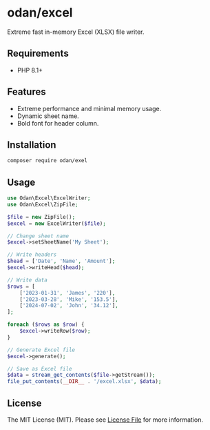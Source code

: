 # odan/excel

Extreme fast in-memory Excel (XLSX) file writer.

## Requirements

* PHP 8.1+

## Features

- Extreme performance and minimal memory usage.
- Dynamic sheet name.
- Bold font for header column.

## Installation

```bash
composer require odan/exel
```

## Usage

```php
use Odan\Excel\ExcelWriter;
use Odan\Excel\ZipFile;

$file = new ZipFile();
$excel = new ExcelWriter($file);

// Change sheet name
$excel->setSheetName('My Sheet');

// Write headers
$head = ['Date', 'Name', 'Amount'];
$excel->writeHead($head);

// Write data
$rows = [
    ['2023-01-31', 'James', '220'],
    ['2023-03-28', 'Mike', '153.5'],
    ['2024-07-02', 'John', '34.12'],
];

foreach ($rows as $row) {
    $excel->writeRow($row);
}

// Generate Excel file
$excel->generate();

// Save as Excel file 
$data = stream_get_contents($file->getStream());
file_put_contents(__DIR__ . '/excel.xlsx', $data);
```

## License

The MIT License (MIT). Please see [License File](LICENSE) for more information.

